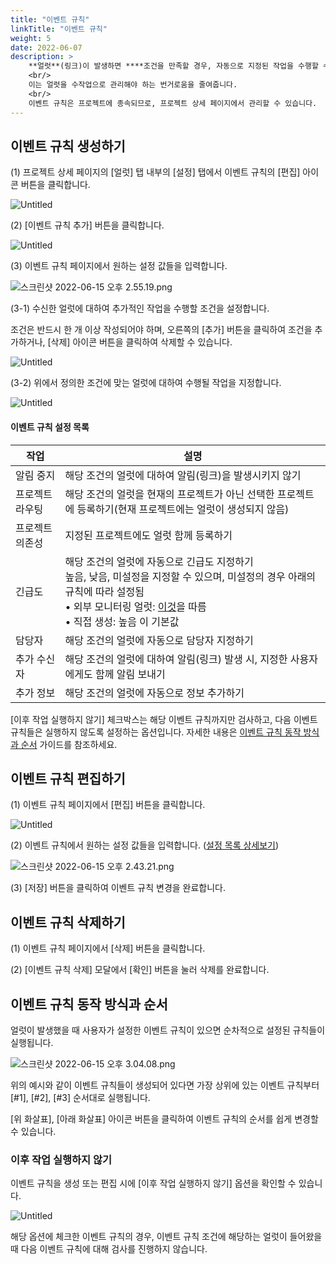 ```yaml
---
title: "이벤트 규칙"
linkTitle: "이벤트 규칙"
weight: 5
date: 2022-06-07
description: >
    **얼럿**(링크)이 발생하면 ****조건을 만족할 경우, 자동으로 지정된 작업을 수행할 수 있도록 정의합니다.
    <br/>
    이는 얼럿을 수작업으로 관리해야 하는 번거로움을 줄여줍니다.
    <br/>
    이벤트 규칙은 프로젝트에 종속되므로, 프로젝트 상세 페이지에서 관리할 수 있습니다.
---
```




## 이벤트 규칙 생성하기

(1) 프로젝트 상세 페이지의 [얼럿] 탭 내부의 [설정] 탭에서 이벤트 규칙의 [편집] 아이콘 버튼을 클릭합니다.

![Untitled](https://s3-us-west-2.amazonaws.com/secure.notion-static.com/5f94156f-4e78-4a4d-ad16-44104e54215b/Untitled.png)

(2) [이벤트 규칙 추가] 버튼을 클릭합니다.

![Untitled](https://s3-us-west-2.amazonaws.com/secure.notion-static.com/1fd7cb59-ae7b-4702-9ebf-65beb6934664/Untitled.png)

(3) 이벤트 규칙 페이지에서 원하는 설정 값들을 입력합니다.

![스크린샷 2022-06-15 오후 2.55.19.png](https://s3-us-west-2.amazonaws.com/secure.notion-static.com/748b615a-8e87-4eb9-bfa5-b7435472a9ff/스크린샷_2022-06-15_오후_2.55.19.png)

(3-1) 수신한 얼럿에 대하여 추가적인 작업을 수행할 조건을 설정합니다.

조건은 반드시 한 개 이상 작성되어야 하며, 오른쪽의 [추가] 버튼을 클릭하여 조건을 추가하거나, [삭제] 아이콘 버튼을 클릭하여 삭제할 수 있습니다.

![Untitled](https://s3-us-west-2.amazonaws.com/secure.notion-static.com/c118c347-56a3-45df-a027-18ad2df9828f/Untitled.png)

(3-2) 위에서 정의한 조건에 맞는 얼럿에 대하여 수행될 작업을 지정합니다.

![Untitled](https://s3-us-west-2.amazonaws.com/secure.notion-static.com/cecce469-4134-4be1-a1e9-61c6951cd545/Untitled.png)

#### 이벤트 규칙 설정 목록

| 작업 | 설명 |
| --- | --- |
| 알림 중지 | 해당 조건의 얼럿에 대하여 알림(링크)을 발생시키지 않기 |
| 프로젝트 라우팅 | 해당 조건의 얼럿을 현재의 프로젝트가 아닌 선택한 프로젝트에 등록하기(현재 프로젝트에는 얼럿이 생성되지 않음) |
| 프로젝트 의존성 | 지정된 프로젝트에도 얼럿 함께 등록하기 |
| 긴급도 | 해당 조건의 얼럿에 자동으로 긴급도 지정하기<br/>높음, 낮음, 미설정을 지정할 수 있으며, 미설정의 경우 아래의 규칙에 따라 설정됨<br/>• 외부 모니터링 얼럿: [이것](/ko/docs/guides/alert-manager/alert/#긴급도)을 따름<br/>• 직접 생성: 높음 이 기본값 |
| 담당자 | 해당 조건의 얼럿에 자동으로 담당자 지정하기 |
| 추가 수신자 | 해당 조건의 얼럿에 대하여 알림(링크) 발생 시, 지정한 사용자에게도 함께 알림 보내기 |
| 추가 정보 | 해당 조건의 얼럿에 자동으로 정보 추가하기 |

[이후 작업 실행하지 않기] 체크박스는 해당 이벤트 규칙까지만 검사하고, 다음 이벤트 규칙들은 실행하지 않도록 설정하는 옵션입니다. 자세한 내용은 [이벤트 규칙 동작 방식과 순서](/ko/docs/guides/alert-manager/event-rule/#이벤트-규칙-동작-방식과-순서) 가이드를 참조하세요.

## 이벤트 규칙 편집하기

(1) 이벤트 규칙 페이지에서 [편집] 버튼을 클릭합니다.

![Untitled](https://s3-us-west-2.amazonaws.com/secure.notion-static.com/c588f014-af7f-4d9b-91d3-cb7f2604f485/Untitled.png)

(2) 이벤트 규칙에서 원하는 설정 값들을 입력합니다. ([설정 목록 상세보기](/ko/docs/guides/alert-manager/event-rule/#이벤트-규칙-설정-목록))

![스크린샷 2022-06-15 오후 2.43.21.png](https://s3-us-west-2.amazonaws.com/secure.notion-static.com/eb878a8c-477a-4aba-a001-98746efed45f/스크린샷_2022-06-15_오후_2.43.21.png)

(3) [저장] 버튼을 클릭하여 이벤트 규칙 변경을 완료합니다.

## 이벤트 규칙 삭제하기

(1) 이벤트 규칙 페이지에서 [삭제] 버튼을 클릭합니다.

(2) [이벤트 규칙 삭제] 모달에서 [확인] 버튼을 눌러 삭제를 완료합니다.

## 이벤트 규칙 동작 방식과 순서

얼럿이 발생했을 때 사용자가 설정한 이벤트 규칙이 있으면 순차적으로 설정된 규칙들이 실행됩니다.

![스크린샷 2022-06-15 오후 3.04.08.png](https://s3-us-west-2.amazonaws.com/secure.notion-static.com/94310d1c-17a9-4040-8fdf-5ea45bf26df5/스크린샷_2022-06-15_오후_3.04.08.png)

위의 예시와 같이 이벤트 규칙들이 생성되어 있다면 가장 상위에 있는 이벤트 규칙부터 [#1], [#2], [#3] 순서대로  실행됩니다.

[위 화살표], [아래 화살표] 아이콘 버튼을 클릭하여 이벤트 규칙의 순서를 쉽게 변경할 수 있습니다.

### 이후 작업 실행하지 않기

이벤트 규칙을 생성 또는 편집 시에 [이후 작업 실행하지 않기] 옵션을 확인할 수 있습니다.

![Untitled](https://s3-us-west-2.amazonaws.com/secure.notion-static.com/ed1f9e65-d389-4918-a340-71c60f12636d/Untitled.png)

해당 옵션에 체크한 이벤트 규칙의 경우, 이벤트 규칙 조건에 해당하는 얼럿이 들어왔을 때 다음 이벤트 규칙에 대해 검사를 진행하지 않습니다.
